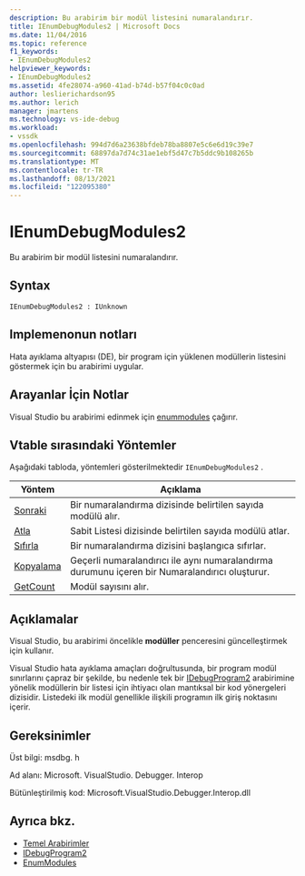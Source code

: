 ```yaml
---
description: Bu arabirim bir modül listesini numaralandırır.
title: IEnumDebugModules2 | Microsoft Docs
ms.date: 11/04/2016
ms.topic: reference
f1_keywords:
- IEnumDebugModules2
helpviewer_keywords:
- IEnumDebugModules2
ms.assetid: 4fe28074-a960-41ad-b74d-b57f04c0c0ad
author: leslierichardson95
ms.author: lerich
manager: jmartens
ms.technology: vs-ide-debug
ms.workload:
- vssdk
ms.openlocfilehash: 994d7d6a23638bfdeb78ba8807e5c6e6d19c39e7
ms.sourcegitcommit: 68897da7d74c31ae1ebf5d47c7b5ddc9b108265b
ms.translationtype: MT
ms.contentlocale: tr-TR
ms.lasthandoff: 08/13/2021
ms.locfileid: "122095380"
---
```

# <a name="ienumdebugmodules2"></a>IEnumDebugModules2
Bu arabirim bir modül listesini numaralandırır.

## <a name="syntax"></a>Syntax

```
IEnumDebugModules2 : IUnknown
```

## <a name="notes-for-implementers"></a>Implemenonun notları
 Hata ayıklama altyapısı (DE), bir program için yüklenen modüllerin listesini göstermek için bu arabirimi uygular.

## <a name="notes-for-callers"></a>Arayanlar İçin Notlar
 Visual Studio bu arabirimi edinmek için [enummodules](../../../extensibility/debugger/reference/idebugprogram2-enummodules.md) çağırır.

## <a name="methods-in-vtable-order"></a>Vtable sırasındaki Yöntemler
 Aşağıdaki tabloda, yöntemleri gösterilmektedir `IEnumDebugModules2` .

|Yöntem|Açıklama|
|------------|-----------------|
|[Sonraki](../../../extensibility/debugger/reference/ienumdebugmodules2-next.md)|Bir numaralandırma dizisinde belirtilen sayıda modülü alır.|
|[Atla](../../../extensibility/debugger/reference/ienumdebugmodules2-skip.md)|Sabit Listesi dizisinde belirtilen sayıda modülü atlar.|
|[Sıfırla](../../../extensibility/debugger/reference/ienumdebugmodules2-reset.md)|Bir numaralandırma dizisini başlangıca sıfırlar.|
|[Kopyalama](../../../extensibility/debugger/reference/ienumdebugmodules2-clone.md)|Geçerli numaralandırıcı ile aynı numaralandırma durumunu içeren bir Numaralandırıcı oluşturur.|
|[GetCount](../../../extensibility/debugger/reference/ienumdebugmodules2-getcount.md)|Modül sayısını alır.|

## <a name="remarks"></a>Açıklamalar
 Visual Studio, bu arabirimi öncelikle **modüller** penceresini güncelleştirmek için kullanır.

 Visual Studio hata ayıklama amaçları doğrultusunda, bir program modül sınırlarını çapraz bir şekilde, bu nedenle tek bir [IDebugProgram2](../../../extensibility/debugger/reference/idebugprogram2.md) arabirimine yönelik modüllerin bir listesi için ihtiyacı olan mantıksal bir kod yönergeleri dizisidir. Listedeki ilk modül genellikle ilişkili programın ilk giriş noktasını içerir.

## <a name="requirements"></a>Gereksinimler
 Üst bilgi: msdbg. h

 Ad alanı: Microsoft. VisualStudio. Debugger. Interop

 Bütünleştirilmiş kod: Microsoft.VisualStudio.Debugger.Interop.dll

## <a name="see-also"></a>Ayrıca bkz.
- [Temel Arabirimler](../../../extensibility/debugger/reference/core-interfaces.md)
- [IDebugProgram2](../../../extensibility/debugger/reference/idebugprogram2.md)
- [EnumModules](../../../extensibility/debugger/reference/idebugprogram2-enummodules.md)

